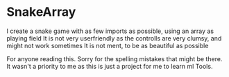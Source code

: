 # SnakeArray
I create a snake game with as few imports as possible, using an array as playing field
It is not very userfriendly as the controlls are very clumsy, and might not work sometimes
It is not ment, to be as beautiful as possible


For anyone reading this. Sorry for the spelling mistakes that might be there. It wasn't a priority to me as this is just a project for me to learn ml Tools.
